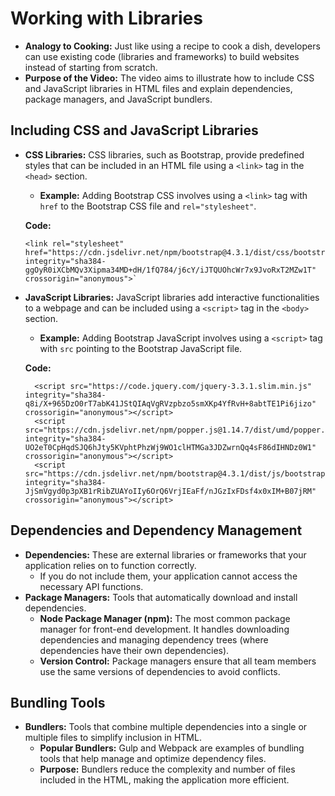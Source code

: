 # Working with Libraries

- **Analogy to Cooking:** Just like using a recipe to cook a dish, developers can use existing code (libraries and frameworks) to build websites instead of starting from scratch.
- **Purpose of the Video:** The video aims to illustrate how to include CSS and JavaScript libraries in HTML files and explain dependencies, package managers, and JavaScript bundlers.

## Including CSS and JavaScript Libraries

- **CSS Libraries:** CSS libraries, such as Bootstrap, provide predefined styles that can be included in an HTML file using a `<link>` tag in the `<head>` section.
    - **Example:** Adding Bootstrap CSS involves using a `<link>` tag with `href` to the Bootstrap CSS file and `rel="stylesheet"`.
  
  **Code:**
  
  ```
  <link rel="stylesheet" href="https://cdn.jsdelivr.net/npm/bootstrap@4.3.1/dist/css/bootstrap.min.css" integrity="sha384-ggOyR0iXCbMQv3Xipma34MD+dH/1fQ784/j6cY/iJTQUOhcWr7x9JvoRxT2MZw1T" crossorigin="anonymous">`
  ```

- **JavaScript Libraries:** JavaScript libraries add interactive functionalities to a webpage and can be included using a `<script>` tag in the `<body>` section.
    - **Example:** Adding Bootstrap JavaScript involves using a `<script>` tag with `src` pointing to the Bootstrap JavaScript file.
  
  **Code:**
  
  ```
    <script src="https://code.jquery.com/jquery-3.3.1.slim.min.js" integrity="sha384-q8i/X+965DzO0rT7abK41JStQIAqVgRVzpbzo5smXKp4YfRvH+8abtTE1Pi6jizo" crossorigin="anonymous"></script>
    <script src="https://cdn.jsdelivr.net/npm/popper.js@1.14.7/dist/umd/popper.min.js" integrity="sha384-UO2eT0CpHqdSJQ6hJty5KVphtPhzWj9WO1clHTMGa3JDZwrnQq4sF86dIHNDz0W1" crossorigin="anonymous"></script>
    <script src="https://cdn.jsdelivr.net/npm/bootstrap@4.3.1/dist/js/bootstrap.min.js" integrity="sha384-JjSmVgyd0p3pXB1rRibZUAYoIIy6OrQ6VrjIEaFf/nJGzIxFDsf4x0xIM+B07jRM" crossorigin="anonymous"></script>
  ```

## Dependencies and Dependency Management

- **Dependencies:** These are external libraries or frameworks that your application relies on to function correctly.
    - If you do not include them, your application cannot access the necessary API functions.
- **Package Managers:** Tools that automatically download and install dependencies.
    - **Node Package Manager (npm):** The most common package manager for front-end development. It handles downloading dependencies and managing dependency trees (where dependencies have their own dependencies).
    - **Version Control:** Package managers ensure that all team members use the same versions of dependencies to avoid conflicts.

## Bundling Tools

- **Bundlers:** Tools that combine multiple dependencies into a single or multiple files to simplify inclusion in HTML.
    - **Popular Bundlers:** Gulp and Webpack are examples of bundling tools that help manage and optimize dependency files.
    - **Purpose:** Bundlers reduce the complexity and number of files included in the HTML, making the application more efficient.
